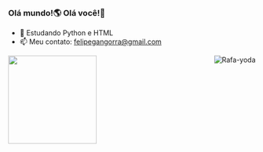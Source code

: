 ### Olá mundo!🌎 Olá você!👋
- 🌱 Estudando Python e HTML
- 📫 Meu contato: felipegangorra@gmail.com
<div>
  <a href="https://github.com/Gangorra">
  <img height="180em" src="https://github-readme-stats.vercel.app/api?username=Gangorra&show_icons=true&theme=dark&include_all_commits=true&count_private=true"/>
  <img align="right" alt="Rafa-yoda" src="https://cdn.discordapp.com/attachments/868299459543592962/882386693540413470/giphy_1.gif">
</div>
